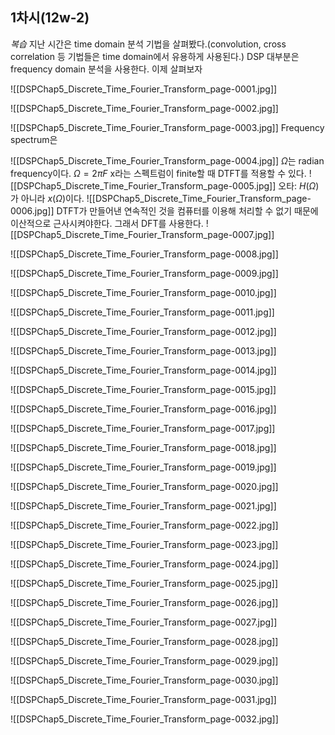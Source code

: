 


## 1차시(12w-2)
*복습*
지난 시간은 time domain 분석 기법을 살펴봤다.(convolution, cross correlation 등 기법들은 time domain에서 유용하게 사용된다.)
DSP 대부분은 frequency domain 분석을 사용한다. 이제 살펴보자

![[DSPChap5_Discrete_Time_Fourier_Transform_page-0001.jpg]]

![[DSPChap5_Discrete_Time_Fourier_Transform_page-0002.jpg]]

![[DSPChap5_Discrete_Time_Fourier_Transform_page-0003.jpg]]
Frequency spectrum은 


![[DSPChap5_Discrete_Time_Fourier_Transform_page-0004.jpg]]
$\Omega$는 radian frequency이다.
	$\Omega = 2\pi F$
x라는 스펙트럼이 finite할 때 DTFT를 적용할 수 있다.
![[DSPChap5_Discrete_Time_Fourier_Transform_page-0005.jpg]]
오타: $H(\Omega)$가 아니라 $x(\Omega)$이다.
![[DSPChap5_Discrete_Time_Fourier_Transform_page-0006.jpg]]
DTFT가 만들어낸 연속적인 것을 컴퓨터를 이용해 처리할 수 없기 때문에 이산적으로 근사시켜야한다.
그래서 DFT를 사용한다.
![[DSPChap5_Discrete_Time_Fourier_Transform_page-0007.jpg]]

![[DSPChap5_Discrete_Time_Fourier_Transform_page-0008.jpg]]

![[DSPChap5_Discrete_Time_Fourier_Transform_page-0009.jpg]]

![[DSPChap5_Discrete_Time_Fourier_Transform_page-0010.jpg]]

![[DSPChap5_Discrete_Time_Fourier_Transform_page-0011.jpg]]

![[DSPChap5_Discrete_Time_Fourier_Transform_page-0012.jpg]]

![[DSPChap5_Discrete_Time_Fourier_Transform_page-0013.jpg]]

![[DSPChap5_Discrete_Time_Fourier_Transform_page-0014.jpg]]

![[DSPChap5_Discrete_Time_Fourier_Transform_page-0015.jpg]]

![[DSPChap5_Discrete_Time_Fourier_Transform_page-0016.jpg]]

![[DSPChap5_Discrete_Time_Fourier_Transform_page-0017.jpg]]

![[DSPChap5_Discrete_Time_Fourier_Transform_page-0018.jpg]]

![[DSPChap5_Discrete_Time_Fourier_Transform_page-0019.jpg]]

![[DSPChap5_Discrete_Time_Fourier_Transform_page-0020.jpg]]

![[DSPChap5_Discrete_Time_Fourier_Transform_page-0021.jpg]]

![[DSPChap5_Discrete_Time_Fourier_Transform_page-0022.jpg]]

![[DSPChap5_Discrete_Time_Fourier_Transform_page-0023.jpg]]

![[DSPChap5_Discrete_Time_Fourier_Transform_page-0024.jpg]]

![[DSPChap5_Discrete_Time_Fourier_Transform_page-0025.jpg]]

![[DSPChap5_Discrete_Time_Fourier_Transform_page-0026.jpg]]

![[DSPChap5_Discrete_Time_Fourier_Transform_page-0027.jpg]]

![[DSPChap5_Discrete_Time_Fourier_Transform_page-0028.jpg]]

![[DSPChap5_Discrete_Time_Fourier_Transform_page-0029.jpg]]

![[DSPChap5_Discrete_Time_Fourier_Transform_page-0030.jpg]]

![[DSPChap5_Discrete_Time_Fourier_Transform_page-0031.jpg]]

![[DSPChap5_Discrete_Time_Fourier_Transform_page-0032.jpg]]
